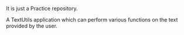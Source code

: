 It is just a Practice repository.

A TextUtils application which can perform various functions on the text provided by the user.
